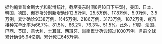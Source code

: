 据约翰霍普金斯大学和彭博统计，截至美东时间8月18日下午5时，美国、日本、韩国、德国、俄罗斯分别新增确诊12.5万例、25.5万例、17.8万例、5.9万例、3.5万例，累计确诊9338万例、1645万例、2186万例、3173万例、1872万例，疫苗接种完毕比率为66.7%、81.5%、86.2%、76.3%、51.5%。此外，印度、法国、巴西、英国、意大利、土耳其、西班牙、越南累计确诊超过1000万例。目前全球累计确诊5.94亿例，累计死亡645万例。